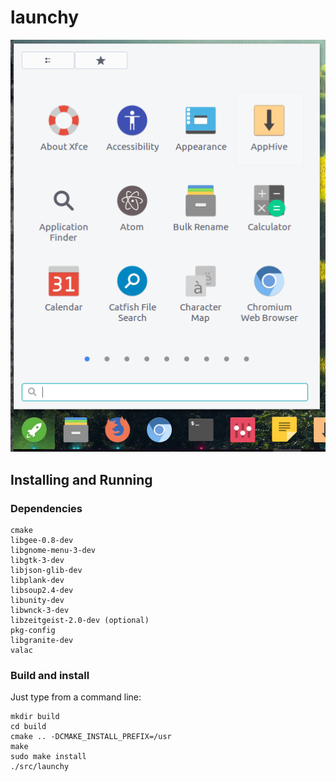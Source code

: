 # launchy

![launchy](data/screenshot.png)

## Installing and Running 

### Dependencies 

 	cmake
	libgee-0.8-dev
	libgnome-menu-3-dev
 	libgtk-3-dev
 	libjson-glib-dev
 	libplank-dev
 	libsoup2.4-dev
	libunity-dev
	libwnck-3-dev
	libzeitgeist-2.0-dev (optional)
	pkg-config
	libgranite-dev
	valac

### Build and install 

Just type from a command line:

	mkdir build
	cd build
	cmake .. -DCMAKE_INSTALL_PREFIX=/usr
	make
	sudo make install
	./src/launchy

